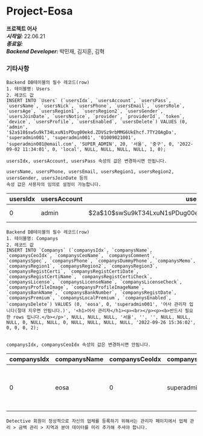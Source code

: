 # Project-Eosa
<b>프로젝트 어사</b>  
<b><i>시작일: </i></b> 22.06.21  
<b><i>종료일: </i></b>  
<b><i>Backend Developer: </i></b> 박민재, 김지훈, 김혁

### 기타사항
```
Backend DB테이블의 필수 레코드(row)
1. 테이블명: Users
2. 레코드 값
INSERT INTO `Users` (`usersIdx`, `usersAccount`, `usersPass`, `usersName`, `usersNick`, `usersPhone`, `usersEmail`, `usersRole`, `usersAge`, `usersRegion1`, `usersRegion2`, `usersGender`, `usersJoinDate`, `usersNotice`, `provider`, `providerId`, `token`, `device`, `usersProfile`, `usersEnabled`, `usersDelete`) VALUES (0, 'admin', '$2a$10$swSu9kT34LxuN1sPDug00ekd.ZDVSz9rbMMG6UkEhcf.7TY2OAgDa', 'superadmin001', 'superadmin001', '01009021001', 'superadmin001@email.com', 'SUPER_ADMIN', 20, '서울', '중구', 0, '2022-09-02 11:34:01', 0, 'local', NULL, NULL, NULL, NULL, 1, 0);

usersIdx, usersAccount, usersPass 속성의 값은 변경하시면 안됩니다.

usersName, usersPhone, usersEmail, usersRegion1, usersRegion2, usersGender, usersJoinDate 등의
속성 값은 사용자의 임의로 설정이 가능합니다.
```

<table caption="Users (1 rows)">
    <thead>
    <tr>
        <th class="col0">usersIdx</th>
        <th class="col1">usersAccount</th>
        <th class="col2">usersPass</th>
        <th class="col3">usersName</th>
        <th class="col4">usersNick</th>
        <th class="col5">usersPhone</th>
        <th class="col6">usersEmail</th>
        <th class="col7">usersRole</th>
        <th class="col8">usersAge</th>
        <th class="col9">usersRegion1</th>
        <th class="col10">usersRegion2</th>
        <th class="col11">usersGender</th>
        <th class="col12">usersJoinDate</th>
        <th class="col13">usersNotice</th>
        <th class="col14">provider</th>
        <th class="col15">providerId</th>
        <th class="col16">token</th>
        <th class="col17">device</th>
        <th class="col18">usersProfile</th>
        <th class="col19">usersEnabled</th>
        <th class="col20">usersDelete</th>
    </tr>
    </thead>
    <tbody>
    <tr>
        <td class="col0">0</td>
        <td class="col1">admin</td>
        <td class="col2">$2a$10$swSu9kT34LxuN1sPDug00ekd.ZDVSz9rbMMG6UkEhcf.7TY2OAgDa</td>
        <td class="col3">superadmin001</td>
        <td class="col4">superadmin001</td>
        <td class="col5">01009021001</td>
        <td class="col6">superadmin001@email.com</td>
        <td class="col7">SUPER_ADMIN</td>
        <td class="col8">20</td>
        <td class="col9">서울</td>
        <td class="col10">중구</td>
        <td class="col11">0</td>
        <td class="col12">2022-09-02 11:34:01</td>
        <td class="col13">0</td>
        <td class="col14">local</td>
        <td class="col15"></td>
        <td class="col16"></td>
        <td class="col17"></td>
        <td class="col18"></td>
        <td class="col19">1</td>
        <td class="col20">0</td>
    </tr>
    </tbody>
</table>


```
Backend DB테이블의 필수 레코드(row)
1. 테이블명: Companys
2. 레코드 값
INSERT INTO `Companys` (`companysIdx`, `companysName`, `companysCeoIdx`, `companysCeoName`, `companysComment`, `companysSpec`, `companysPhone`, `companysDummyPhone`, `companysMemo`, `companysRegion1`, `companysRegion2`, `companysRegion3`, `companysRegistCerti`, `companysRegistCertiDate`, `companysRegistCertiName`, `companysRegistCertiCheck`, `companysLicense`, `companysLicenseName`, `companysLicenseCheck`, `companysProfileImage`, `companysProfileImageName`, `companysBankName`, `companysBankNumber`, `companysRegistDate`, `companysPremium`, `companysLocalPremium`, `companysEnabled`, `companysDelete`) VALUES (0, 'eosa', 0, 'superadmin001', '어사 관리자 입니다(절대 지우면 안됩니다.)', '<h1>어사 관리자</h1><p><br></p><p><b>반드시 필요한 rows 입니다.</b></p>', NULL, NULL, NULL, '서울', '', '', NULL, NULL, NULL, 0, NULL, NULL, 0, NULL, NULL, NULL, NULL, '2022-09-26 15:36:02', 0, 0, 0, 2);


companysIdx, companysCeoIdx 속성의 값은 변경하시면 안됩니다.
```
<table caption="Companys (1 rows)">
    <thead>
    <tr>
        <th class="col0">companysIdx</th>
        <th class="col1">companysName</th>
        <th class="col2">companysCeoIdx</th>
        <th class="col3">companysCeoName</th>
        <th class="col4">companysComment</th>
        <th class="col5">companysSpec</th>
        <th class="col6">companysPhone</th>
        <th class="col7">companysDummyPhone</th>
        <th class="col8">companysMemo</th>
        <th class="col9">companysRegion1</th>
        <th class="col10">companysRegion2</th>
        <th class="col11">companysRegion3</th>
        <th class="col12">companysRegistCerti</th>
        <th class="col13">companysRegistCertiDate</th>
        <th class="col14">companysRegistCertiName</th>
        <th class="col15">companysRegistCertiCheck</th>
        <th class="col16">companysLicense</th>
        <th class="col17">companysLicenseName</th>
        <th class="col18">companysLicenseCheck</th>
        <th class="col19">companysProfileImage</th>
        <th class="col20">companysProfileImageName</th>
        <th class="col21">companysBankName</th>
        <th class="col22">companysBankNumber</th>
        <th class="col23">companysRegistDate</th>
        <th class="col24">companysPremium</th>
        <th class="col25">companysLocalPremium</th>
        <th class="col26">companysEnabled</th>
        <th class="col27">companysDelete</th>
    </tr>
    </thead>
    <tbody>
    <tr>
        <td class="col0">0</td>
        <td class="col1">eosa</td>
        <td class="col2">0</td>
        <td class="col3">superadmin001</td>
        <td class="col4">어사 관리자 입니다(절대 지우면 안됩니다.)</td>
        <td class="col5">&lt;h1&gt;어사 관리자&lt;/h1&gt;&lt;p&gt;&lt;br&gt;&lt;/p&gt;&lt;p&gt;&lt;b&gt;반드시 필요한 rows 입니다.&lt;/b&gt;&lt;/p&gt;</td>
        <td class="col6"></td>
        <td class="col7"></td>
        <td class="col8"></td>
        <td class="col9">서울</td>
        <td class="col10"></td>
        <td class="col11"></td>
        <td class="col12"></td>
        <td class="col13"></td>
        <td class="col14"></td>
        <td class="col15">0</td>
        <td class="col16"></td>
        <td class="col17"></td>
        <td class="col18">0</td>
        <td class="col19"></td>
        <td class="col20"></td>
        <td class="col21"></td>
        <td class="col22"></td>
        <td class="col23">2022-09-26 15:36:02</td>
        <td class="col24">0</td>
        <td class="col25">0</td>
        <td class="col26">0</td>
        <td class="col27">2</td>
    </tr>
    </tbody>
</table>

```
Detective 회원이 정상적으로 자신의 업체를 등록하기 위해서는 관리자 페이지에서 업체 관리 > 금액 관리 > 지역과 분야 데이터를 미리 추가해 주셔야 합니다.
```